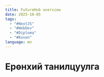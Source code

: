 ```yaml
---
title: FutureHub overview
date: 2025-10-05
tags:
  - "#NextJS"
  - "#WebDev"
  - "#Diploma"
  - "#Kosen"
language: mn
---
```

# Ерөнхий танилцуулга 



